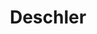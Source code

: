 ---
title: Deschler
name: Jack 
group: collaborators
photo: "/uploads/deschler.jpg"
description:
  "**Jack Deschler** was a developer on the Districtr team at MGGG in 2021. He graduated from Harvard with a degree in Computer Science and Government before doing voter protection work during the 2020 Presidential campaign. He is studying at Harvard Law School.\n"
---